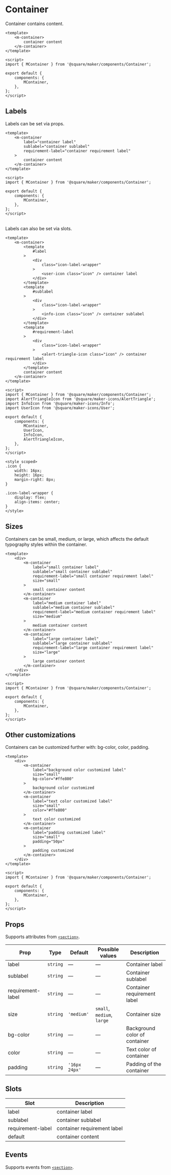 # Container

Container contains content.

```vue
<template>
	<m-container>
		container content
	</m-container>
</template>

<script>
import { MContainer } from '@square/maker/components/Container';

export default {
	components: {
		MContainer,
	},
};
</script>
```

## Labels

Labels can be set via props.

```vue
<template>
	<m-container
		label="container label"
		sublabel="container sublabel"
		requirement-label="container requirement label"
	>
		container content
	</m-container>
</template>

<script>
import { MContainer } from '@square/maker/components/Container';

export default {
	components: {
		MContainer,
	},
};
</script>
```

<br>
Labels can also be set via slots.

```vue
<template>
	<m-container>
		<template
			#label
		>
			<div
				class="icon-label-wrapper"
			>
				<user-icon class="icon" /> container label
			</div>
		</template>
		<template
			#sublabel
		>
			<div
				class="icon-label-wrapper"
			>
				<info-icon class="icon" /> container sublabel
			</div>
		</template>
		<template
			#requirement-label
		>
			<div
				class="icon-label-wrapper"
			>
				<alert-triangle-icon class="icon" /> container requirement label
			</div>
		</template>
		container content
	</m-container>
</template>

<script>
import { MContainer } from '@square/maker/components/Container';
import AlertTriangleIcon from '@square/maker-icons/AlertTriangle';
import InfoIcon from '@square/maker-icons/Info';
import UserIcon from '@square/maker-icons/User';

export default {
	components: {
		MContainer,
		UserIcon,
		InfoIcon,
		AlertTriangleIcon,
	},
};
</script>

<style scoped>
.icon {
	width: 16px;
	height: 16px;
	margin-right: 8px;
}

.icon-label-wrapper {
	display: flex;
	align-items: center;
}
</style>
```

## Sizes

Containers can be small, medium, or large, which affects the default typography styles within the container.

```vue
<template>
	<div>
		<m-container
			label="small container label"
			sublabel="small container sublabel"
			requirement-label="small container requirement label"
			size="small"
		>
			small container content
		</m-container>
		<m-container
			label="medium container label"
			sublabel="medium container sublabel"
			requirement-label="medium container requirement label"
			size="medium"
		>
			medium container content
		</m-container>
		<m-container
			label="large container label"
			sublabel="large container sublabel"
			requirement-label="large container requirement label"
			size="large"
		>
			large container content
		</m-container>
	</div>
</template>

<script>
import { MContainer } from '@square/maker/components/Container';

export default {
	components: {
		MContainer,
	},
};
</script>
```

## Other customizations

Containers can be customized further with: bg-color, color, padding.

```vue
<template>
	<div>
		<m-container
			label="background color customized label"
			size="small"
			bg-color="#ffe800"
		>
			background color customized
		</m-container>
		<m-container
			label="text color customized label"
			size="small"
			color="#ffe800"
		>
			text color customized
		</m-container>
		<m-container
			label="padding customized label"
			size="small"
			padding="50px"
		>
			padding customized
		</m-container>
	</div>
</template>

<script>
import { MContainer } from '@square/maker/components/Container';

export default {
	components: {
		MContainer,
	},
};
</script>
```

<!-- api-tables:start -->
## Props

Supports attributes from [`<section>`](https://developer.mozilla.org/en-US/docs/Web/HTML/Element/section).

| Prop              | Type     | Default       | Possible values            | Description                   |
| ----------------- | -------- | ------------- | -------------------------- | ----------------------------- |
| label             | `string` | —             | —                          | Container label               |
| sublabel          | `string` | —             | —                          | Container sublabel            |
| requirement-label | `string` | —             | —                          | Container requirement label   |
| size              | `string` | `'medium'`    | `small`, `medium`, `large` | Container size                |
| bg-color          | `string` | —             | —                          | Background color of container |
| color             | `string` | —             | —                          | Text color of container       |
| padding           | `string` | `'16px 24px'` | —                          | Padding of the container      |


## Slots

| Slot              | Description                 |
| ----------------- | --------------------------- |
| label             | container label             |
| sublabel          | container sublabel          |
| requirement-label | container requirement label |
| default           | container content           |


## Events

Supports events from [`<section>`](https://developer.mozilla.org/en-US/docs/Web/HTML/Element/section).
<!-- api-tables:end -->
